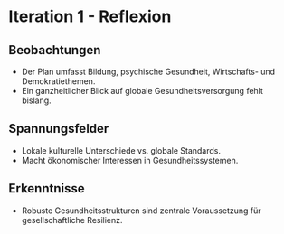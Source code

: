# Iteration 1 - Reflexion

## Beobachtungen
- Der Plan umfasst Bildung, psychische Gesundheit, Wirtschafts- und Demokratiethemen.
- Ein ganzheitlicher Blick auf globale Gesundheitsversorgung fehlt bislang.

## Spannungsfelder
- Lokale kulturelle Unterschiede vs. globale Standards.
- Macht ökonomischer Interessen in Gesundheitssystemen.

## Erkenntnisse
- Robuste Gesundheitsstrukturen sind zentrale Voraussetzung für gesellschaftliche Resilienz.

